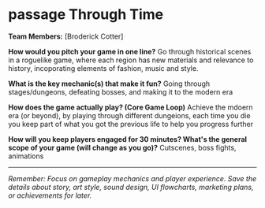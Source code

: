 # passage Through Time

**Team Members:** [Broderick Cotter]

**How would you pitch your game in one line?**
Go through historical scenes in a roguelike game, where each region has new materials and relevance to history, incoporating elements of fashion, music and style.

**What is the key mechanic(s) that make it fun?**
Going through stages/dungeons, defeating bosses, and making it to the modern era 

**How does the game actually play? (Core Game Loop)**
Achieve the mdoern era (or beyond), by playing through different dungeions, each time you die you keep part of what you got the previous life to help you progress further

**How will you keep players engaged for 30 minutes? What's the general scope of your game (will change as you go)?**
Cutscenes, boss fights, animations

---
*Remember: Focus on gameplay mechanics and player experience. Save the details about story, art style, sound design, UI flowcharts, marketing plans, or achievements for later.*
